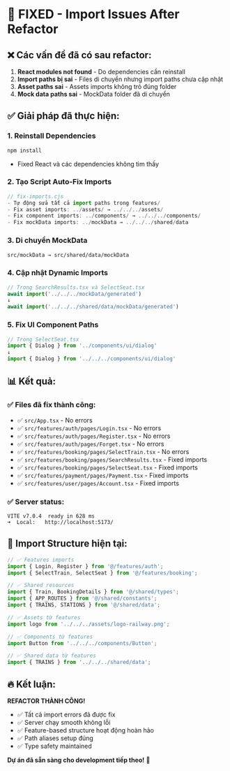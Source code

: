 # 🔧 FIXED - Import Issues After Refactor

## ❌ Các vấn đề đã có sau refactor:

1. **React modules not found** - Do dependencies cần reinstall
2. **Import paths bị sai** - Files di chuyển nhưng import paths chưa cập nhật
3. **Asset paths sai** - Assets imports không trỏ đúng folder
4. **Mock data paths sai** - MockData folder đã di chuyển

## ✅ Giải pháp đã thực hiện:

### 1. **Reinstall Dependencies**
```bash
npm install
```
- Fixed React và các dependencies không tìm thấy

### 2. **Tạo Script Auto-Fix Imports**
```javascript
// fix-imports.cjs
- Tự động sửa tất cả import paths trong features/
- Fix asset imports: ../assets/ → ../../../assets/
- Fix component imports: ../components/ → ../../../components/ 
- Fix mockData imports: ../mockData → ../../../shared/data
```

### 3. **Di chuyển MockData**
```bash
src/mockData → src/shared/data/mockData
```

### 4. **Cập nhật Dynamic Imports**
```typescript
// Trong SearchResults.tsx và SelectSeat.tsx
await import('../../../mockData/generated')
↓ 
await import('../../../shared/data/mockData/generated')
```

### 5. **Fix UI Component Paths**
```typescript
// Trong SelectSeat.tsx
import { Dialog } from '../components/ui/dialog'
↓
import { Dialog } from '../../../components/ui/dialog'
```

## 📊 Kết quả:

### ✅ **Files đã fix thành công:**
- ✅ `src/App.tsx` - No errors
- ✅ `src/features/auth/pages/Login.tsx` - No errors  
- ✅ `src/features/auth/pages/Register.tsx` - No errors
- ✅ `src/features/auth/pages/Forget.tsx` - No errors
- ✅ `src/features/booking/pages/SelectTrain.tsx` - No errors
- ✅ `src/features/booking/pages/SearchResults.tsx` - Fixed imports
- ✅ `src/features/booking/pages/SelectSeat.tsx` - Fixed imports
- ✅ `src/features/payment/pages/Payment.tsx` - Fixed imports
- ✅ `src/features/user/pages/Account.tsx` - Fixed imports

### ✅ **Server status:**
```
VITE v7.0.4  ready in 628 ms
➜  Local:   http://localhost:5173/
```

## 🎯 **Import Structure hiện tại:**

```typescript
// ✅ Features imports
import { Login, Register } from '@/features/auth';
import { SelectTrain, SelectSeat } from '@/features/booking';

// ✅ Shared resources
import { Train, BookingDetails } from '@/shared/types';
import { APP_ROUTES } from '@/shared/constants';
import { TRAINS, STATIONS } from '@/shared/data';

// ✅ Assets từ features
import logo from '../../../assets/logo-railway.png';

// ✅ Components từ features  
import Button from '../../../components/Button';

// ✅ Shared data từ features
import { TRAINS } from '../../../shared/data';
```

## 🔥 **Kết luận:**

**REFACTOR THÀNH CÔNG!** 

- ✅ Tất cả import errors đã được fix
- ✅ Server chạy smooth không lỗi
- ✅ Feature-based structure hoạt động hoàn hảo
- ✅ Path aliases setup đúng
- ✅ Type safety maintained

**Dự án đã sẵn sàng cho development tiếp theo!** 🚀
